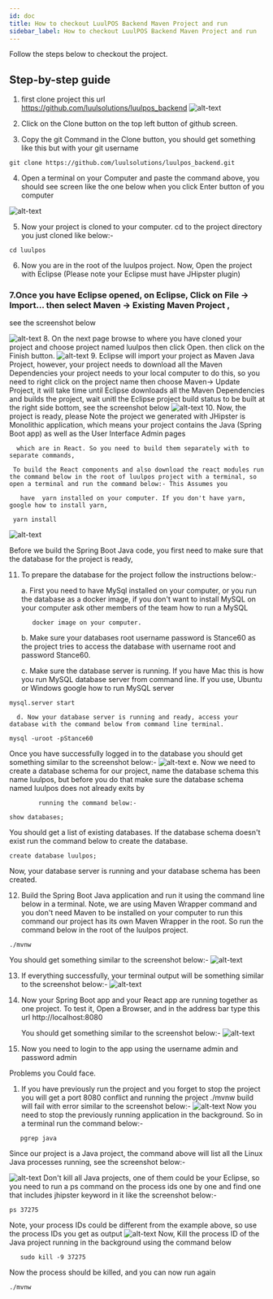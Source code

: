 ```yaml
---
id: doc
title: How to checkout LuulPOS Backend Maven Project and run
sidebar_label: How to checkout LuulPOS Backend Maven Project and run
---
```



Follow the steps below to checkout the project.

## Step-by-step guide

1. first clone project this url https://github.com/luulsolutions/luulpos_backend
![alt-text](assets/8.png)    
2. Click on the Clone button on the top left button of github screen.

3. Copy the git Command in the Clone button, you should get something like this but with your git username

```
git clone https://github.com/luulsolutions/luulpos_backend.git
```
4. Open a terminal on your Computer and paste the command above, you should see screen like the one below when you click Enter button of you computer

![alt-text](assets/9.png)

5. Now your project is cloned to your computer. cd to the project directory you just cloned like below:-
```
cd luulpos
```

6. Now you are in the root of the luulpos project. Now, Open the project with Eclipse (Please note your Eclipse must have JHipster plugin)
### 7.Once you have Eclipse opened, on Eclipse, Click on File → Import... then select Maven → Existing Maven Project ,

see the screenshot below

![alt-text](assets/10.png)
8. On the next page browse to where you have cloned your project and choose project  named luulpos then click Open. then click on the Finish button.
![alt-text](assets/11.png)
9. Eclipse will import your project as Maven Java Project, however, your project needs to download all the Maven Dependencies your project needs to your local computer to do this, so you need to right click on the project name then choose Maven→ Update Project, it will take time until Eclipse downloads all the Maven Dependencies and builds the project, wait unitl the Eclipse project build status to be built at the right side bottom,   see the screenshot below
![alt-text](assets/12.png)
10. Now, the project is ready, please Note the project we generated with JHipster is Monolithic application, which means your project contains the Java (Spring Boot app) as well as the User Interface Admin pages

      which are in React. So you need to build them separately with to separate commands,  

     To build the React components and also download the react modules run the command below in the root of luulpos project with a terminal, so open a terminal and run the command below:- This Assumes you

       have  yarn installed on your computer. If you don't have yarn, google how to install yarn,
```
 yarn install
```
![alt-text](assets/13.png)

Before we build the Spring Boot Java code, you first need to make sure that the database for the project is ready,

11.  To prepare the database for the project follow the instructions below:-

      a. First you need to have MySql installed on your computer, or you run the database as a docker image, if you don't want to install MySQL on your computer ask other members of the team how to run a MySQL

            docker image on your computer.

      b. Make sure your databases root username password is Stance60 as the project tries to access the database with username root and password Stance60.

      c. Make sure the database server is running. If you have Mac this is how you run MySQL database server from command line.  If you use, Ubuntu or Windows google how to run MySQL server
```
mysql.server start
```
      d. Now your database server is running and ready, access your database with the command below from command line terminal.
```
mysql -uroot -pStance60
```
Once you have successfully logged in to the database you should get something similar to the screenshot below:-
![alt-text](assets/14.png)
      e.  Now we need to create a database schema for our project, name the database schema this name luulpos, but before you do that make sure the database schema named luulpos does not already exits by

            running the command below:-
```
show databases;
```
You should get a list of existing databases. If the database schema doesn't exist run the command below to create the database.

```
create database luulpos;
```
Now, your database server is running and your database schema has been created.

12.  Build the Spring Boot Java application and run it using the command line below in a terminal. Note, we are using Maven Wrapper command and you don't need Maven to be installed on your computer to run this command our project has its own Maven Wrapper in the root.  So run the command below in the root of the luulpos project.
```
./mvnw
```

You should get something similar to the screenshot below:-
![alt-text](assets/15.png)

13. If everything successfully, your terminal output will be something similar to the screenshot below:-
![alt-text](assets/16.png)
14. Now your Spring Boot app and your React app are running together as one project.  To test it, Open a Browser, and in the address bar type this url http://localhost:8080

     You should get something similar to the screenshot below:-
![alt-text](assets/17.png)
15.  Now you need to login to the app using the username admin and password admin





Problems you Could face.

 1. If you have previously run the project and you forget to stop the project you will get a port 8080 conflict and running the project ./mvnw build will fail with error similar to the screenshot below:-
![alt-text](assets/18.png)
   Now you need to stop the previously running application in the background. So in a terminal run the command below:-
```
   pgrep java   
```
   Since our project is a Java project, the command above will list all the Linux Java processes running, see the screenshot below:-

![alt-text](assets/19.png)
Don't kill all Java projects, one of them could be your Eclipse, so you need to run a ps command on the process ids one by one and find one that includes jhipster keyword in it like the screenshot below:-
```
ps 37275
```
Note, your process IDs could be different from the example above, so use the process IDs you get as output
![alt-text](assets/20.png)
Now, Kill the process ID of the Java project running in the background using the command below
```
   sudo kill -9 37275
```
Now the process should be killed, and you can now run again
```
./mvnw
```